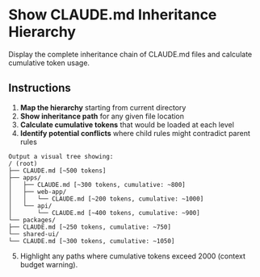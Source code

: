 # Show CLAUDE.md Inheritance Hierarchy

Display the complete inheritance chain of CLAUDE.md files and calculate cumulative token usage.

## Instructions

1. **Map the hierarchy** starting from current directory
2. **Show inheritance path** for any given file location
3. **Calculate cumulative tokens** that would be loaded at each level
4. **Identify potential conflicts** where child rules might contradict parent rules

```
Output a visual tree showing:
/ (root)
├── CLAUDE.md [~500 tokens]
├── apps/
│   ├── CLAUDE.md [~300 tokens, cumulative: ~800]
│   ├── web-app/
│   │   └── CLAUDE.md [~200 tokens, cumulative: ~1000]
│   └── api/
│       └── CLAUDE.md [~400 tokens, cumulative: ~900]
└── packages/
├── CLAUDE.md [~250 tokens, cumulative: ~750]
└── shared-ui/
└── CLAUDE.md [~300 tokens, cumulative: ~1050]
```

5. Highlight any paths where cumulative tokens exceed 2000 (context budget warning).
